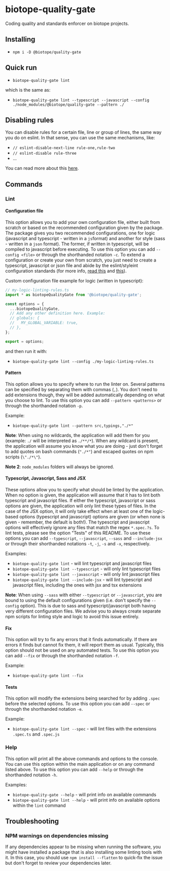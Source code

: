 # biotope-quality-gate

Coding quality and standards enforcer on biotope projects.

## Installing
- `npm i -D @biotope/quality-gate`

## Quick run
- `biotope-quality-gate lint`

which is the same as:
- `biotope-quality-gate lint --typescript --javascript --config ./node_modules/@biotope/quality-gate --pattern ./`

## Disabling rules
You can disable rules for a certain file, line or group of lines, the same way you do on eslint.
In that sense, you can use the same mechanisms, like:
- `// eslint-disable-next-line rule-one,rule-two`
- `// eslint-disable rule-three`
- ...

You can read more about this [here][link-eslint-disable].

## Commands

### Lint

#### Configuration file
This option allows you to add your own configuration file, either built from scratch or based on the
recommended configuration given by the package.
The package gives you two recommended configurations, one for logic (javascript and typescript -
written in a `js`format) and another for style (sass - written in a `json` format).
The former, if written in typescript, will be compiled to javascript before executing.
To use this option you can add `--config <file>` or through the shorthanded notation `-c`.
To extend a configuration or create your own from scratch, you just need to create a typescript,
javascript or json file and abide by the eslint/styleint configuration standards (for more info,
[read this][link-eslint-config] and [this][link-stylelint-config]).

Custom configuration file example for logic (written in typescript):
```typescript
// my-logic-linting-rules.ts
import * as biotopeQualityGate from '@biotope/quality-gate';

const options = {
  ...biotopeQualityGate,
  // Add any other definition here. Example:
  // globals: {
  //   MY_GLOBAL_VARIABLE: true,
  // },
};

export = options;
```
and then run it with:
- `biotope-quality-gate lint --config ./my-logic-linting-rules.ts`

#### Pattern
This option allows you to specify where to run the linter on. Several patterns can be specified by
separating them with commas (`,`). You don't need to add extensions though, they will be added
automatically depending on what you choose to lint.
To use this option you can add `--pattern <patterns>` or through the shorthanded notation `-p`.

Example:
- `biotope-quality-gate lint --pattern src,typings,"./*"`

**Note**: When using no wildcards, the application will add them for you (example: `./` will be
interpreted as `./**/*`). When any wildcard is present, the application will assume you know what
you are doing - just don't forget to add quotes on bash commands (`"./*"`) and escaped quotes on
npm scripts (`\"./*\"`).

**Note 2**: `node_modules` folders will always be ignored.

#### Typescript, Javascript, Sass and JSX
These options allow you to specify what should be linted by the application. When no option is
given, the application will assume that it has to lint both typescript and javascript files. If
either the typescript, javascript or sass options are given, the application will only lint these
types of files.
In the case of the JSX option, it will only take effect when at least one of the logic-based options
(typescript and javascript) options are given (or when none is given - remember, the default is
both!).
The typescript and javascript options will effectively ignore any files that match the regex
`*.spec.?s`. To lint tests, please see the option "Tests" of this README.
To use these options you can add `--typescript`, `--javascript`, `--sass` and `--include-jsx` or
through their shorthanded notations `-t`, `-j`, `-s` and `-x`, respectively.

Examples:
- `biotope-quality-gate lint` - will lint typescript and javascript files
- `biotope-quality-gate lint --typescript` - will only lint typescript files
- `biotope-quality-gate lint --javascript` - will only lint javascript files
- `biotope-quality-gate lint --include-jsx` - will lint typescript and javascript files, including
the ones with jsx and tsx extensions

**Note**: When using `--sass` with either `--typescript` or `--javascript`, you are bound to using
the default configurations given (i.e. don't specify the `--config` option). This is due to sass and
typescript/javascript both having very different configuration files. We advise you to always create
separate npm scripts for linting style and logic to avoid this issue entirely.

#### Fix
This option will try to fix any errors that it finds automatically. If there are errors it finds but
cannot fix them, it will report them as usual.
Typically, this option should not be used on any automated tests.
To use this option you can add `--fix` or through the shorthanded notation `-f`.

Example:
- `biotope-quality-gate lint --fix`

#### Tests
This option will modify the extensions being searched for by adding `.spec` before the selected
options.
To use this option you can add `--spec` or through the shorthanded notation `-e`.

Example:
- `biotope-quality-gate lint --spec` - will lint files with the extensions `.spec.ts` and `.spec.js`

### Help
This option will print all the above commands and options to the console.
You can use this option within the main application or on any command listed above.
To use this option you can add `--help` or through the shorthanded notation `-h`.

Examples:
- `biotope-quality-gate --help` - will print info on available commands
- `biotope-quality-gate lint --help` - will print info on available options within the `lint`
command

## Troubleshooting

### NPM warnings on dependencies missing
If any dependencies appear to be missing when running the software, you might have installed a
package that is also installing some linting tools with it. In this case, you should use
`npm install --flatten` to quick-fix the issue but don't forget to review your dependencies later.



[link-eslint-config]: https://eslint.org/docs/user-guide/configuring
[link-eslint-disable]: https://eslint.org/docs/user-guide/configuring#disabling-rules-with-inline-comments
[link-stylelint-config]: https://stylelint.io/user-guide/configuration/#the-configuration-object
